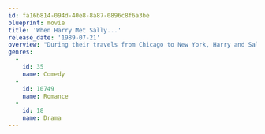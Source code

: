 ```yaml
---
id: fa16b814-094d-40e8-8a87-0896c8f6a3be
blueprint: movie
title: 'When Harry Met Sally...'
release_date: '1989-07-21'
overview: "During their travels from Chicago to New York, Harry and Sally Will debate whether or not sex ruins a perfect relationship between a man and a woman. Eleven years and later, they're still no closer to finding the answer."
genres:
  -
    id: 35
    name: Comedy
  -
    id: 10749
    name: Romance
  -
    id: 18
    name: Drama
---
```

